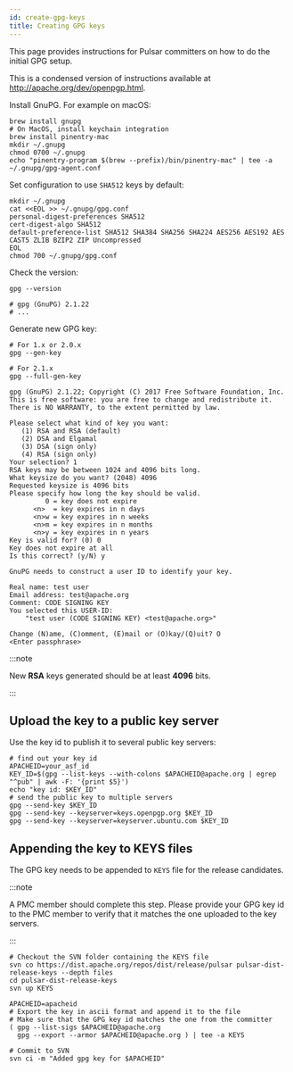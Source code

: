 ```yaml
---
id: create-gpg-keys
title: Creating GPG keys
---
```


This page provides instructions for Pulsar committers on how to do the initial GPG setup.

This is a condensed version of instructions available at http://apache.org/dev/openpgp.html.

Install GnuPG. For example on macOS:

```shell
brew install gnupg
# On MacOS, install keychain integration
brew install pinentry-mac
mkdir ~/.gnupg
chmod 0700 ~/.gnupg
echo "pinentry-program $(brew --prefix)/bin/pinentry-mac" | tee -a ~/.gnupg/gpg-agent.conf
```

Set configuration to use `SHA512` keys by default:

```shell
mkdir ~/.gnupg
cat <<EOL >> ~/.gnupg/gpg.conf
personal-digest-preferences SHA512
cert-digest-algo SHA512
default-preference-list SHA512 SHA384 SHA256 SHA224 AES256 AES192 AES CAST5 ZLIB BZIP2 ZIP Uncompressed
EOL
chmod 700 ~/.gnupg/gpg.conf
```

Check the version:

```shell
gpg --version

# gpg (GnuPG) 2.1.22
# ...
```

Generate new GPG key:

```shell
# For 1.x or 2.0.x
gpg --gen-key

# For 2.1.x
gpg --full-gen-key

gpg (GnuPG) 2.1.22; Copyright (C) 2017 Free Software Foundation, Inc.
This is free software: you are free to change and redistribute it.
There is NO WARRANTY, to the extent permitted by law.

Please select what kind of key you want:
   (1) RSA and RSA (default)
   (2) DSA and Elgamal
   (3) DSA (sign only)
   (4) RSA (sign only)
Your selection? 1
RSA keys may be between 1024 and 4096 bits long.
What keysize do you want? (2048) 4096
Requested keysize is 4096 bits
Please specify how long the key should be valid.
         0 = key does not expire
      <n>  = key expires in n days
      <n>w = key expires in n weeks
      <n>m = key expires in n months
      <n>y = key expires in n years
Key is valid for? (0) 0
Key does not expire at all
Is this correct? (y/N) y

GnuPG needs to construct a user ID to identify your key.

Real name: test user
Email address: test@apache.org
Comment: CODE SIGNING KEY
You selected this USER-ID:
    "test user (CODE SIGNING KEY) <test@apache.org>"

Change (N)ame, (C)omment, (E)mail or (O)kay/(Q)uit? O
<Enter passphrase>
```

:::note

New **RSA** keys generated should be at least **4096** bits.

:::

## Upload the key to a public key server

Use the key id to publish it to several public key servers:

```shell
# find out your key id
APACHEID=your_asf_id
KEY_ID=$(gpg --list-keys --with-colons $APACHEID@apache.org | egrep "^pub" | awk -F: '{print $5}')
echo "key id: $KEY_ID"
# send the public key to multiple servers
gpg --send-key $KEY_ID
gpg --send-key --keyserver=keys.openpgp.org $KEY_ID
gpg --send-key --keyserver=keyserver.ubuntu.com $KEY_ID
```

## Appending the key to KEYS files

The GPG key needs to be appended to `KEYS` file for the release candidates.

:::note

A PMC member should complete this step. 
Please provide your GPG key id to the PMC member to verify that it matches the one uploaded to the key servers.

:::

```shell
# Checkout the SVN folder containing the KEYS file
svn co https://dist.apache.org/repos/dist/release/pulsar pulsar-dist-release-keys --depth files
cd pulsar-dist-release-keys
svn up KEYS

APACHEID=apacheid
# Export the key in ascii format and append it to the file
# Make sure that the GPG key id matches the one from the committer
( gpg --list-sigs $APACHEID@apache.org
  gpg --export --armor $APACHEID@apache.org ) | tee -a KEYS

# Commit to SVN
svn ci -m "Added gpg key for $APACHEID"
```
